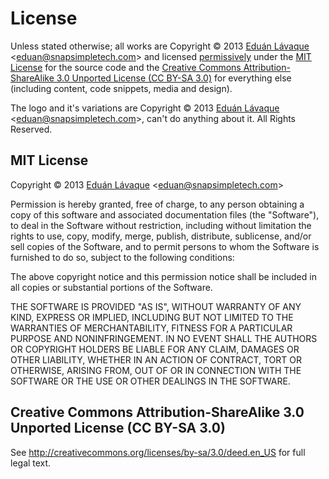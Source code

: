 # License

Unless stated otherwise; all works are Copyright © 2013 [Eduán Lávaque](http://eduantech.com) \<eduan@snapsimpletech.com\> and licensed [permissively](http://en.wikipedia.org/wiki/Permissive_free_software_licence) under the [MIT License](http://creativecommons.org/licenses/MIT/) for the source code and the [Creative Commons Attribution-ShareAlike 3.0 Unported License (CC BY-SA 3.0)](http://creativecommons.org/licenses/by-sa/3.0/deed.en_US) for everything else (including content, code snippets, media and design).

The logo and it's variations are Copyright © 2013 [Eduán Lávaque](http://eduantech.com) \<eduan@snapsimpletech.com\>, can't do anything about it. All Rights Reserved.


## MIT License

Copyright © 2013 [Eduán Lávaque](http://eduantech.com) \<eduan@snapsimpletech.com\>

Permission is hereby granted, free of charge, to any person obtaining a copy of this software and associated documentation files (the "Software"), to deal in the Software without restriction, including without limitation the rights to use, copy, modify, merge, publish, distribute, sublicense, and/or sell copies of the Software, and to permit persons to whom the Software is furnished to do so, subject to the following conditions:

The above copyright notice and this permission notice shall be included in all copies or substantial portions of the Software.

THE SOFTWARE IS PROVIDED "AS IS", WITHOUT WARRANTY OF ANY KIND, EXPRESS OR IMPLIED, INCLUDING BUT NOT LIMITED TO THE WARRANTIES OF MERCHANTABILITY, FITNESS FOR A PARTICULAR PURPOSE AND NONINFRINGEMENT. IN NO EVENT SHALL THE AUTHORS OR COPYRIGHT HOLDERS BE LIABLE FOR ANY CLAIM, DAMAGES OR OTHER LIABILITY, WHETHER IN AN ACTION OF CONTRACT, TORT OR OTHERWISE, ARISING FROM, OUT OF OR IN CONNECTION WITH THE SOFTWARE OR THE USE OR OTHER DEALINGS IN THE SOFTWARE.


## Creative Commons Attribution-ShareAlike 3.0 Unported License (CC BY-SA 3.0)

See http://creativecommons.org/licenses/by-sa/3.0/deed.en_US for full legal text.
